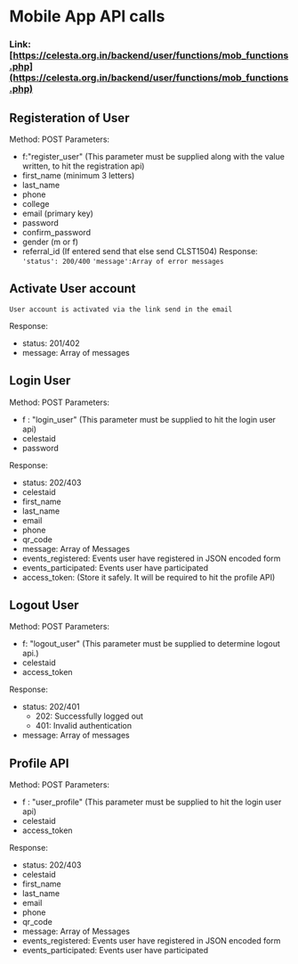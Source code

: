 # Mobile App API calls

### Link: [https://celesta.org.in/backend/user/functions/mob_functions.php](https://celesta.org.in/backend/user/functions/mob_functions.php)

## Registeration of User
Method: POST
Parameters: 
* f:"register_user"  (This parameter must be supplied along with the value written, to hit the registration api)
* first_name (minimum 3 letters)
* last_name
* phone
* college
* email (primary key)
* password
* confirm_password
* gender (m or f)
* referral_id (If entered send that else send CLST1504)
Response:
	```'status': 200/400```
	```'message':Array of error messages```

## Activate User account
```User account is activated via the link send in the email```

Response:
* status: 201/402
* message: Array of messages

## Login User
Method: POST
Parameters: 
* f : "login_user"  (This parameter must be supplied to hit the login user api)
* celestaid
* password

Response: 
* status: 202/403
* celestaid
* first_name
* last_name
* email
* phone
* qr_code
* message: Array of Messages
* events_registered: Events user have registered in JSON encoded form
* events_participated: Events user have participated
* access_token: (Store it safely. It will be required to hit the profile API)

## Logout User
Method: POST
Parameters:
* f: "logout_user" (This parameter must be supplied to determine logout api.)
* celestaid
* access_token

Response:
* status: 202/401
  - 202: Successfully logged out
  - 401: Invalid authentication
* message: Array of messages

## Profile API
Method: POST
Parameters:
* f : "user_profile"  (This parameter must be supplied to hit the login user api)
* celestaid
* access_token

Response: 
* status: 202/403
* celestaid
* first_name
* last_name
* email
* phone
* qr_code
* message: Array of Messages
* events_registered: Events user have registered in JSON encoded form
* events_participated: Events user have participated

